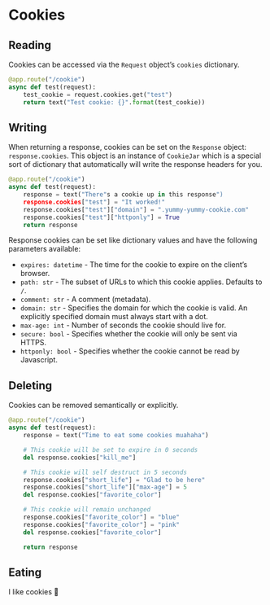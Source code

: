 # Cookies

## Reading

<!-- panels:start -->
<!-- div:left-panel -->
Cookies can be accessed via the `Request` object’s `cookies` dictionary.
<!-- div:right-panel -->
```python
@app.route("/cookie")
async def test(request):
    test_cookie = request.cookies.get("test")
    return text("Test cookie: {}".format(test_cookie))
```
<!-- panels:end -->


## Writing

<!-- panels:start -->
<!-- div:left-panel -->
When returning a response, cookies can be set on the `Response` object: `response.cookies`. This object is an instance of `CookieJar` which is a special sort of dictionary that automatically will write the response headers for you.
<!-- div:right-panel -->
```python
@app.route("/cookie")
async def test(request):
    response = text("There"s a cookie up in this response")
    response.cookies["test"] = "It worked!"
    response.cookies["test"]["domain"] = ".yummy-yummy-cookie.com"
    response.cookies["test"]["httponly"] = True
    return response
```
<!-- panels:end -->

Response cookies can be set like dictionary values and have the following parameters available:

- `expires: datetime` - The time for the cookie to expire on the client’s browser.
- `path: str` - The subset of URLs to which this cookie applies. Defaults to `/`.
- `comment: str` - A comment (metadata).
- `domain: str` - Specifies the domain for which the cookie is valid. An explicitly specified domain must always start with a dot.
- `max-age: int` - Number of seconds the cookie should live for.
- `secure: bool` - Specifies whether the cookie will only be sent via HTTPS.
- `httponly: bool` - Specifies whether the cookie cannot be read by Javascript.

## Deleting

<!-- panels:start -->
<!-- div:left-panel -->
Cookies can be removed semantically or explicitly.
<!-- div:right-panel -->
```python
@app.route("/cookie")
async def test(request):
    response = text("Time to eat some cookies muahaha")

    # This cookie will be set to expire in 0 seconds
    del response.cookies["kill_me"]

    # This cookie will self destruct in 5 seconds
    response.cookies["short_life"] = "Glad to be here"
    response.cookies["short_life"]["max-age"] = 5
    del response.cookies["favorite_color"]

    # This cookie will remain unchanged
    response.cookies["favorite_color"] = "blue"
    response.cookies["favorite_color"] = "pink"
    del response.cookies["favorite_color"]

    return response
```
<!-- panels:end -->

## Eating

I like cookies :cookie:
